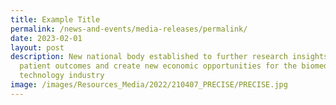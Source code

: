 ```yaml
---
title: Example Title
permalink: /news-and-events/media-releases/permalink/
date: 2023-02-01
layout: post
description: New national body established to further research insights, improve
  patient outcomes and create new economic opportunities for the biomedical
  technology industry
image: /images/Resources_Media/2022/210407_PRECISE/PRECISE.jpg
---
```

